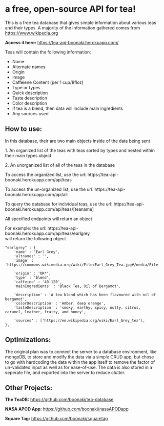 # a free, open-source API for tea!
This is a free tea database that gives simple information about various teas and their types. A majority of the information gathered comes from https://www.wikipedia.org

**Access it here:** https://tea-api-boonaki.herokuapp.com/

<p>
 Teas will contain the following information:
</p>


- Name
- Alternate names
- Origin
- Image
- Caffeiene Content (per 1 cup/8floz)
- Type or types
- Quick description
- Taste description
- Color description
- If tea is a blend, then data will include main ingredients
- Any sources used

## How to use:

<p>In this database, their are two main objects inside of the data being sent</p>
<p>1. An organized list of the teas with teas sorted by types and nested within their main types object</p>
<p>2. An unorganized list of all of the teas in the database</p>
<p>To access the organized list, use the url: https://tea-api-boonaki.herokuapp.com/api/teas</p>
<p>To access the un-organized list, use the url: https://tea-api-boonaki.herokuapp.com/api/all</p>
<p>To query the database for individual teas, use the url: https://tea-api-boonaki.herokuapp.com/api/teas/[teaname]</p>

<p>All specified endpoints will return an object</p>
<p>For example: the url: https://tea-api-boonaki.herokuapp.com/api/teas/earlgrey </br> will return the following object</p>
     
```
"earlgrey" : {
    'name' : 'Earl Grey',
    'altnames' : '',
    'image' : 'https://commons.wikimedia.org/wiki/File:Earl_Grey_Tea.jpg#/media/File:Earl_Grey_Tea.jpg',
        
    'origin' : 'UK*',
    'type' : 'blend',
    'caffeine' : '40-120',
    'mainIngredients' : 'Black Tea, Oil of Bergamot',

    'description' : 'A tea blend which has been flavoured with oil of bergamot',
    'colorDescription' : 'Amber, deep orange',
    'tasteDescription' : 'smoky, earthy, spicy, nutty, citrus, caramel, leather, fruity, and honey',

    'sources' : ['https://en.wikipedia.org/wiki/Earl_Grey_tea'],
},
```
## Optimizations:

The original plan was to connect the server to a database environment, like mongoDB, to store and modify the data via a simple CRUD app, but chose to go with hardcoding the data within the app itself to remove the factor of un-validated input as well as for ease-of-use. The data is also stored in a seperate file, and exported into the server to reduce clutter.

## Other Projects:

**The TeaDB:** https://github.com/boonaki/tea-database

**NASA APOD App:** https://github.com/boonaki/nasaAPODapp

**Square Tag:** https://github.com/boonaki/squaretag
